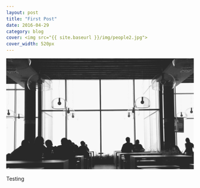 ```yaml
---
layout: post
title: "First Post"
date: 2016-04-29
category: blog
cover: <img src="{{ site.baseurl }}/img/people2.jpg">
cover_width: 520px
---
```


<img src="../img/people2.jpg">

Testing
